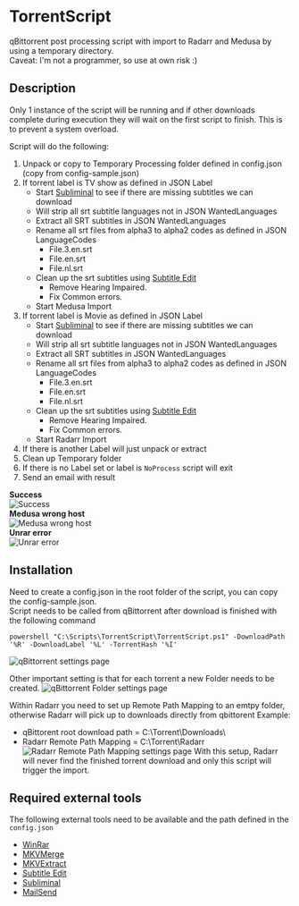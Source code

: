 
# TorrentScript
qBittorrent post processing script with import to Radarr and Medusa by using a temporary directory.  
Caveat: I'm not a programmer, so use at own risk :)

## Description
Only 1 instance of the script will be running and if other downloads complete during execution they will wait on the first script to finish. This is to prevent a system overload.

Script will do the following:  
1. Unpack or copy to Temporary Processing folder defined in config.json (copy from config-sample.json)
2. If torrent label is TV show as defined in JSON Label
    - Start [Subliminal](https://github.com/Diaoul/subliminal) to see if there are missing subtitles we can download 
    - Will strip all srt subtitle languages not in JSON WantedLanguages
    - Extract all SRT subtitles in JSON WantedLanguages
    - Rename all srt files from alpha3 to alpha2 codes as defined in JSON LanguageCodes
	    - File.3.en.srt
	    - File.en.srt
	    - File.nl.srt
    - Clean up the srt subtitles using [Subtitle Edit](https://github.com/SubtitleEdit/subtitleedit)
	    - Remove Hearing Impaired.
	    - Fix Common errors.
     - Start Medusa Import
3. If torrent label is Movie as defined in JSON Label
    - Start [Subliminal](https://github.com/Diaoul/subliminal) to see if there are missing subtitles we can download
    - Will strip all srt subtitle languages not in JSON WantedLanguages 
    - Extract all SRT subtitles in JSON WantedLanguages
    - Rename all srt files from alpha3 to alpha2 codes as defined in JSON LanguageCodes
	    - File.3.en.srt
	    - File.en.srt
	    - File.nl.srt
    - Clean up the srt subtitles using [Subtitle Edit](https://github.com/SubtitleEdit/subtitleedit)
	    - Remove Hearing Impaired.
	    - Fix Common errors.
    - Start Radarr Import
4. If there is another Label will just unpack or extract
5. Clean up Temporary folder
6. If there is no Label set or label is `NoProcess` script will exit
7. Send an email with result

**Success**  
![Success](https://i.imgur.com/Bjp5ggF.png)  
**Medusa wrong host**  
![Medusa wrong host](https://i.imgur.com/9BrtJ6z.png)  
**Unrar error**  
![Unrar error](https://i.imgur.com/TYvRUXL.png)  

## Installation
Need to create a config.json in the root folder of the script, you can copy the config-sample.json.  
Script needs to be called from qBittorrent after download is finished with the following command
```
powershell "C:\Scripts\TorrentScript\TorrentScript.ps1" -DownloadPath '%R' -DownloadLabel '%L' -TorrentHash '%I'
```
![qBittorrent settings page](https://i.imgur.com/8TWZyEY.png)

Other important setting is that for each torrent a new Folder needs to be created.
![qBittorrent Folder settings page](https://i.imgur.com/Uq6bOBP.png)

Within Radarr you need to set up Remote Path Mapping to an emtpy folder, otherwise Radarr will pick up to downloads directly from qbittorent
Example:
- qBittorent root download path = C:\Torrent\Downloads\
- Radarr Remote Path Mapping = C:\Torrent\Radarr\
![Radarr Remote Path Mapping settings page](https://i.imgur.com/qL0aOKl.png)
With this setup, Radarr will never find the finished torrent download and only this script will trigger the import.

## Required external tools
The following external tools need to be available and the path defined in the `config.json`
 - [WinRar](https://www.rarlab.com/download.htm)
 - [MKVMerge](https://mkvtoolnix.download/)
 - [MKVExtract](https://mkvtoolnix.download/)
 - [Subtitle Edit](https://github.com/SubtitleEdit/subtitleedit)
 - [Subliminal](https://github.com/Diaoul/subliminal)
 - [MailSend](https://github.com/muquit/mailsend-go)

